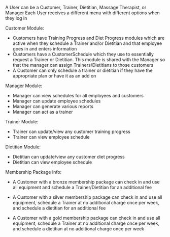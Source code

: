 A User can be a Customer, Trainer, Dietitian, Massage Therapist, or Manager
Each User receives a different menu with different options when they log in

Customer Module:
- Customers have Training Progress and Diet Progress modules which are active when they schedule a Trainer and/or Dietitian
and that employee goes in and enters information
- Customers have a CustomerSchedule which they use to essentially request a Trainer or Dietitian. This module is shared with the Manager so that the manager can assign Trainers/Dietitians to those customers
- A Customer can only schedule a trainer or dietitian if they have the appropriate plan or have it as an add on

Manager Module:
- Manager can view schedules for all employees and customers
- Manager can update employee schedules
- Manager can generate various reports
- Manager can act as a trainer

Trainer Module:
- Trainer can update/view any customer training progress
- Trainer can view employee schedule

Dietitian Module:
- Dietitian can update/view any customer diet progress
- Dietitian can view employee schedule

Membership Package Info:
- A Customer with a bronze membership package can check in and use all equipment and schedule a Trainer/Dietitian for an additional fee

- A Customer with a silver membership package can check in and use all equipment, schedule a Trainer at no additional charge once per week, and schedule a dietitian for an additional fee

- A Customer with a gold membership package can check in and use all equipment, schedule a Trainer at no additional charge once per week, and schedule a dietitian at no additional charge once per week

